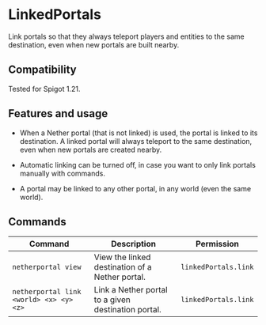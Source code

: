 # LinkedPortals

Link portals so that they always teleport players and entities to the same
destination, even when new portals are built nearby.

## Compatibility

Tested for Spigot 1.21.

## Features and usage

- When a Nether portal (that is not linked) is used, the portal is linked to its
  destination. A linked portal will always teleport to the same destination, even
  when new portals are created nearby.

- Automatic linking can be turned off, in case you want to only link portals
  manually with commands.

- A portal may be linked to any other portal, in any world (even the same world).

## Commands

| Command                                 | Description                                         | Permission           |
|-----------------------------------------|-----------------------------------------------------|----------------------|
| `netherportal view`                     | View the linked destination of a Nether portal.     | `linkedPortals.link` |
| `netherportal link <world> <x> <y> <z>` | Link a Nether portal to a given destination portal. | `linkedPortals.link` |
